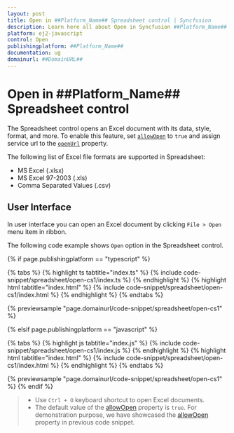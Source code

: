 ```yaml
---
layout: post
title: Open in ##Platform_Name## Spreadsheet control | Syncfusion
description: Learn here all about Open in Syncfusion ##Platform_Name## Spreadsheet control of Syncfusion Essential JS 2 and more.
platform: ej2-javascript
control: Open 
publishingplatform: ##Platform_Name##
documentation: ug
domainurl: ##DomainURL##
---
```


# Open in ##Platform_Name## Spreadsheet control

The Spreadsheet control opens an Excel document with its data, style, format, and more. To enable this feature, set [`allowOpen`](../api/spreadsheet/#allowopen) to `true` and assign service url to the [`openUrl`](../api/spreadsheet/#openurl) property.

The following list of Excel file formats are supported in Spreadsheet:

* MS Excel (.xlsx)
* MS Excel 97-2003 (.xls)
* Comma Separated Values (.csv)

## User Interface

In user interface you can open an Excel document by clicking `File > Open` menu item in ribbon.

The following code example shows `Open` option in the Spreadsheet control.

{% if page.publishingplatform == "typescript" %}

 {% tabs %}
{% highlight ts tabtitle="index.ts" %}
{% include code-snippet/spreadsheet/open-cs1/index.ts %}
{% endhighlight %}
{% highlight html tabtitle="index.html" %}
{% include code-snippet/spreadsheet/open-cs1/index.html %}
{% endhighlight %}
{% endtabs %}
        
{% previewsample "page.domainurl/code-snippet/spreadsheet/open-cs1" %}

{% elsif page.publishingplatform == "javascript" %}

{% tabs %}
{% highlight js tabtitle="index.js" %}
{% include code-snippet/spreadsheet/open-cs1/index.js %}
{% endhighlight %}
{% highlight html tabtitle="index.html" %}
{% include code-snippet/spreadsheet/open-cs1/index.html %}
{% endhighlight %}
{% endtabs %}

{% previewsample "page.domainurl/code-snippet/spreadsheet/open-cs1" %}
{% endif %}

> * Use `Ctrl + O` keyboard shortcut to open Excel documents.
> * The default value of the [allowOpen](../api/spreadsheet/#allowopen) property is `true`. For demonstration purpose, we have showcased the [allowOpen](../api/spreadsheet/#allowopen) property in previous code snippet.